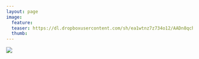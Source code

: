 ```yaml
---
layout: page
image:
  feature:
  teaser: https://dl.dropboxusercontent.com/sh/ea1wtnz7z734o12/AADn8qchyrgfEiyvy7pIGWdWa/luontokuvat/kes%C3%A4/2/DSC10074-245px.jpg
  thumb:
---
```


[![](https://dl.dropboxusercontent.com/sh/ea1wtnz7z734o12/AADHH-5P3r64felD8x1rFW-fa/luontokuvat/kes%C3%A4/2/DSC10074_2-800px.jpg)](https://dl.dropboxusercontent.com/sh/ea1wtnz7z734o12/AACVAKDoguJRL4imA3tUyJu-a/luontokuvat/kes%C3%A4/2/DSC10074_2.jpg)
